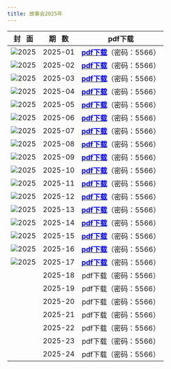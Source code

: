 ```yaml
---
title: 故事会2025年
---
```

|                 封   面                 | 期   数 |                                                           pdf下载                                                           |
| :---------------------------------------: | :-------: | :--------------------------------------------------------------------------------------------------------------------------: |
| ![2025](images/gsh_zk2025/gsh_zk202501.jpg) |  2025-01  | [<font color="blue">**pdf下载**</font>](https://url97.ctfile.com/f/799297-8429860705-772a49?p=5566)（密码：5566） |
| ![2025](images/gsh_zk2025/gsh_zk202502.jpg) |  2025-02  | [<font color="blue">**pdf下载**</font>](https://url97.ctfile.com/f/799297-8429860759-7b1cdd?p=5566)（密码：5566） |
| ![2025](images/gsh_zk2025/gsh_zk202503.jpg) |  2025-03  | [<font color="blue">**pdf下载**</font>](https://url97.ctfile.com/f/799297-8429860770-042b5f?p=5566)（密码：5566） |
| ![2025](images/gsh_zk2025/gsh_zk202504.jpg) |  2025-04  | [<font color="blue">**pdf下载**</font>](https://url97.ctfile.com/f/799297-8429860785-a778c9?p=5566)（密码：5566） |
| ![2025](images/gsh_zk2025/gsh_zk202505.jpg) |  2025-05  | [<font color="blue">**pdf下载**</font>](https://url97.ctfile.com/f/799297-8429860851-5cbc37?p=5566)（密码：5566） |
| ![2025](images/gsh_zk2025/gsh_zk202506.jpg) |  2025-06  | [<font color="blue">**pdf下载**</font>](https://url97.ctfile.com/f/799297-8429860879-8fef5f?p=5566)（密码：5566） |
| ![2025](images/gsh_zk2025/gsh_zk202507.jpg) |  2025-07  | [<font color="blue">**pdf下载**</font>](https://url97.ctfile.com/f/799297-8429860889-42893e?p=5566)（密码：5566） |
| ![2025](images/gsh_zk2025/gsh_zk202508.jpg) |  2025-08  | [<font color="blue">**pdf下载**</font>](https://url97.ctfile.com/f/799297-8429860899-1723b9?p=5566)（密码：5566） |
| ![2025](images/gsh_zk2025/gsh_zk202509.jpg) |  2025-09  | [<font color="blue">**pdf下载**</font>](https://url97.ctfile.com/f/799297-8429860903-e56c6f?p=5566)（密码：5566） |
| ![2025](images/gsh_zk2025/gsh_zk202510.jpg) |  2025-10  | [<font color="blue">**pdf下载**</font>](https://url97.ctfile.com/f/799297-8429860915-05bad3?p=5566)（密码：5566） |
| ![2025](images/gsh_zk2025/gsh_zk202511.jpg) |  2025-11  | [<font color="blue">**pdf下载**</font>](https://url97.ctfile.com/f/799297-8429860921-79930b?p=5566)（密码：5566） |
| ![2025](images/gsh_zk2025/gsh_zk202512.jpg) |  2025-12  | [<font color="blue">**pdf下载**</font>](https://url97.ctfile.com/f/799297-8429860926-a67d1d?p=5566)（密码：5566） |
| ![2025](images/gsh_zk2025/gsh_zk202513.jpg) |  2025-13  | [<font color="blue">**pdf下载**</font>](https://url97.ctfile.com/f/799297-8429860953-354ead?p=5566)（密码：5566） |
| ![2025](images/gsh_zk2025/gsh_zk202514.jpg) |  2025-14  | [<font color="blue">**pdf下载**</font>](https://url97.ctfile.com/f/799297-8429860959-db5d3f?p=5566)（密码：5566） |
| ![2025](images/gsh_zk2025/gsh_zk202515.jpg) |  2025-15  | [<font color="blue">**pdf下载**</font>](https://url97.ctfile.com/f/799297-8429860967-1d14d7?p=5566)（密码：5566） |
| ![2025](images/gsh_zk2025/gsh_zk202516.jpg) |  2025-16  | [<font color="blue">**pdf下载**</font>](https://url97.ctfile.com/f/799297-8429860973-cc22a1?p=5566)（密码：5566） |
| ![2025](images/gsh_zk2025/gsh_zk202517.jpg) |  2025-17  | [<font color="blue">**pdf下载**</font>](https://url97.ctfile.com/f/799297-8432315015-bae922?p=5566)（密码：5566） |
|                                          |  2025-18  |                                                    pdf下载（密码：5566）                                                    |
|                                          |  2025-19  |                                                    pdf下载（密码：5566）                                                    |
|                                          |  2025-20  |                                                    pdf下载（密码：5566）                                                    |
|                                          |  2025-21  |                                                    pdf下载（密码：5566）                                                    |
|                                          |  2025-22  |                                                    pdf下载（密码：5566）                                                    |
|                                          |  2025-23  |                                                    pdf下载（密码：5566）                                                    |
|                                          |  2025-24  |                                                    pdf下载（密码：5566）                                                    |
